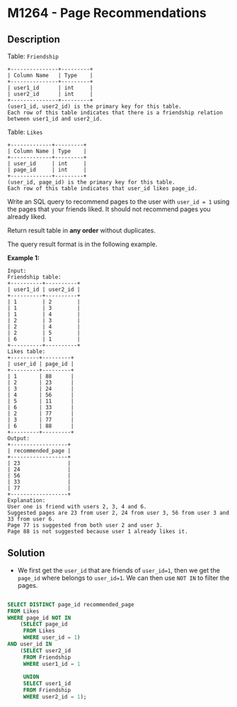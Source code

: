 # M1264 - Page Recommendations

## Description

Table: `Friendship`

```
+---------------+---------+
| Column Name   | Type    |
+---------------+---------+
| user1_id      | int     |
| user2_id      | int     |
+---------------+---------+
(user1_id, user2_id) is the primary key for this table.
Each row of this table indicates that there is a friendship relation between user1_id and user2_id.
```

 

Table: `Likes`

```
+-------------+---------+
| Column Name | Type    |
+-------------+---------+
| user_id     | int     |
| page_id     | int     |
+-------------+---------+
(user_id, page_id) is the primary key for this table.
Each row of this table indicates that user_id likes page_id.
```

 

Write an SQL query to recommend pages to the user with `user_id = 1` using the pages that your friends liked. It should not recommend pages you already liked.

Return result table in **any order** without duplicates.

The query result format is in the following example.

 

**Example 1:**

```
Input: 
Friendship table:
+----------+----------+
| user1_id | user2_id |
+----------+----------+
| 1        | 2        |
| 1        | 3        |
| 1        | 4        |
| 2        | 3        |
| 2        | 4        |
| 2        | 5        |
| 6        | 1        |
+----------+----------+
Likes table:
+---------+---------+
| user_id | page_id |
+---------+---------+
| 1       | 88      |
| 2       | 23      |
| 3       | 24      |
| 4       | 56      |
| 5       | 11      |
| 6       | 33      |
| 2       | 77      |
| 3       | 77      |
| 6       | 88      |
+---------+---------+
Output: 
+------------------+
| recommended_page |
+------------------+
| 23               |
| 24               |
| 56               |
| 33               |
| 77               |
+------------------+
Explanation: 
User one is friend with users 2, 3, 4 and 6.
Suggested pages are 23 from user 2, 24 from user 3, 56 from user 3 and 33 from user 6.
Page 77 is suggested from both user 2 and user 3.
Page 88 is not suggested because user 1 already likes it.
```



## Solution

- We first get the `user_id` that are friends of `user_id=1`, then we get the `page_id` where belongs to `user_id=1`. We can then use `NOT IN` to filter the pages.

```sql

SELECT DISTINCT page_id recommended_page
FROM Likes
WHERE page_id NOT IN 
    (SELECT page_id 
     FROM Likes 
     WHERE user_id = 1) 
AND user_id IN 
    (SELECT user2_id 
     FROM Friendship 
     WHERE user1_id = 1
                      
     UNION
     SELECT user1_id 
     FROM Friendship 
     WHERE user2_id = 1);
```


